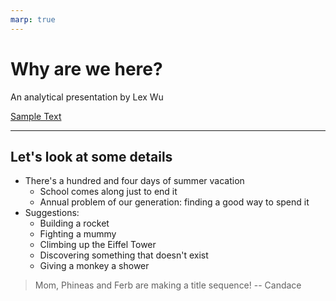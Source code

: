 ```yaml
---
marp: true
---
```


# Why are we here?
An analytical presentation by Lex Wu

[Sample Text](https://google.com)

---
## Let's look at some details

* There's a hundred and four days of summer vacation
  * School comes along just to end it
  * Annual problem of our generation: finding a good way to spend it
* Suggestions:
  * Building a rocket
  * Fighting a mummy
  * Climbing up the Eiffel Tower
  * Discovering something that doesn't exist
  * Giving a monkey a shower

> Mom, Phineas and Ferb are making a title sequence!
> -- Candace